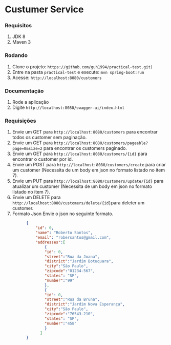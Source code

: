 # Custumer Service

### Requisitos

1. JDK 8
1. Maven 3

### Rodando

1. Clone o projeto: `https://github.com/guh1994/practical-test.git)`
1. Entre na pasta `practical-test` e execute: `mvn spring-boot:run`
1. Acesse: `http://localhost:8080/customers`


### Documentação
1. Rode a aplicação
2. Digite `http://localhost:8080/swagger-ui/index.html`

### Requisições
1. Envie um GET para `http://localhost:8080/customers` para encontrar todos os customer sem paginação.
2. Envie um GET para `http://localhost:8080/customers/pageable?page=0&size=2` para encontrar os customers paginado.
3. Envie um GET para `http://localhost:8080/customers/{id}` para encontrar o customer por id.
4. Envie um POST para `http://localhost:8080/customers/create` para criar um customer (Necessita de um body em json no formato listado no item 7).
5. Envie um PUT para `http://localhost:8080/customers/update/{id}` para atualizar um customer (Necessita de um body em json no formato listado no item 7). 
6. Envie um DELETE para `http://localhost:8080/customers/delete/{id}`para deleter um customer.
7. Formato Json
Envie o json no seguinte formato.
      ```json 
            {    
                "id": 0,
                "name": "Roberto Santos",
                "email": "robersantos@gmail.com",
                "addresses":[
                    {
                    "id": 0,
                    "street":"Rua da Joana",
                    "district":"Jardim Botuquara",
                    "city":"São Paulo",
                    "zipcode":"01234-567",
                    "states": "SP",
                    "number":"99"
                    },
                    {
                    "id": 0,
                    "street":"Rua da Bruna",
                    "district":"Jardim Nova Esperança",
                    "city":"São Paulo",
                    "zipcode":"76543-210",
                    "states": "SP",
                    "number":"458"
                    }
                  ]
            }
   
